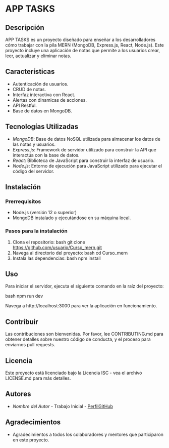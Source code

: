 # APP TASKS

## Descripción

APP TASKS es un proyecto diseñado para enseñar a los desarrolladores cómo trabajar con la pila MERN (MongoDB, Express.js, React, Node.js). Este proyecto incluye una aplicación de notas que permite a los usuarios crear, leer, actualizar y eliminar notas.

## Características

- Autenticación de usuarios.
- CRUD de notas.
- Interfaz interactiva con React.
- Alertas con dinamicas de acciones.
- API Restful.
- Base de datos en MongoDB.

## Tecnologías Utilizadas

- _MongoDB_: Base de datos NoSQL utilizada para almacenar los datos de las notas y usuarios.
- _Express.js_: Framework de servidor utilizado para construir la API que interactúa con la base de datos.
- _React_: Biblioteca de JavaScript para construir la interfaz de usuario.
- _Node.js_: Entorno de ejecución para JavaScript utilizado para ejecutar el código del servidor.

## Instalación

### Prerrequisitos

- Node.js (versión 12 o superior)
- MongoDB instalado y ejecutándose en su máquina local.

### Pasos para la instalación

1. Clona el repositorio:
   bash
   git clone https://github.com/usuario/Curso_mern.git
2. Navega al directorio del proyecto:
   bash
   cd Curso_mern
3. Instala las dependencias:
   bash
   npm install

## Uso

Para iniciar el servidor, ejecuta el siguiente comando en la raíz del proyecto:

bash
npm run dev

Navega a http://localhost:3000 para ver la aplicación en funcionamiento.

## Contribuir

Las contribuciones son bienvenidas. Por favor, lee CONTRIBUTING.md para obtener detalles sobre nuestro código de conducta, y el proceso para enviarnos pull requests.

## Licencia

Este proyecto está licenciado bajo la Licencia ISC - vea el archivo LICENSE.md para más detalles.

## Autores

- _Nombre del Autor_ - Trabajo Inicial - [PerfilGitHub](https://github.com/usuario)

## Agradecimientos

- Agradecimientos a todos los colaboradores y mentores que participaron en este proyecto.
